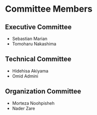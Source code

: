 # Committee Members

## Executive Committee

- Sebastian Marian
- Tomoharu Nakashima

## Technical Committee

- Hidehisa Akiyama
- Omid Admini

## Organization Committee

- Morteza Noohpisheh
- Nader Zare